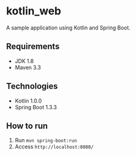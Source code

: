 kotlin_web
==========

A sample application using Kotlin and Spring Boot.

## Requirements

* JDK 1.8
* Maven 3.3

## Technologies

* Kotlin 1.0.0
* Spring Boot 1.3.3

## How to run

1. Run `mvn spring-boot:run`
2. Access `http://localhost:8080/`

